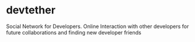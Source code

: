 # devtether
Social Network for Developers. Online Interaction with other developers for future collaborations and finding new developer friends
